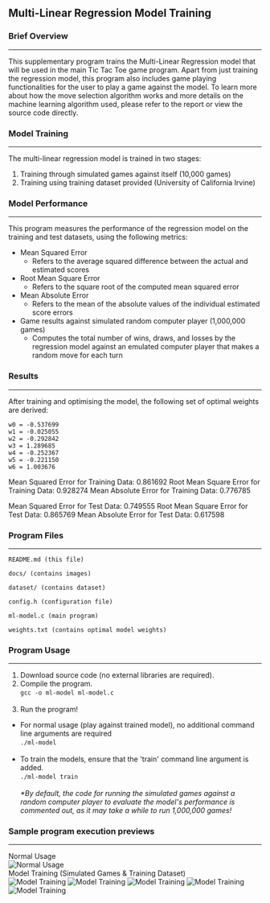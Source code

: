 ## Multi-Linear Regression Model Training 
### Brief Overview
---
This supplementary program trains the Multi-Linear Regression model that will be used in the main Tic Tac Toe game program. Apart from just training the regression model, this program also includes game playing functionalities for the user to play a game against the model. To learn more about how the move selection algorithm works and more details on the machine learning algorithm used, please refer to the report or view the source code directly.
### Model Training
---
The multi-linear regression model is trained in two stages:
1. Training through simulated games against itself (10,000 games)
2. Training using training dataset provided (University of California Irvine)
### Model Performance
---
This program measures the performance of the regression model on the training and test datasets, using the following metrics:
- Mean Squared Error
  - Refers to the average squared difference between the actual and estimated scores
- Root Mean Square Error
  - Refers to the square root of the computed mean squared error
- Mean Absolute Error
  - Refers to the mean of the absolute values of the individual estimated score errors
- Game results against simulated random computer player (1,000,000 games)
  - Computes the total number of wins, draws, and losses by the regression model against an emulated computer player that makes a random move for each turn
### Results
---
After training and optimising the model, the following set of optimal weights are derived:
```
w0 = -0.537699
w1 = -0.025055
w2 = -0.292842
w3 = 1.289685
w4 = -0.252367
w5 = -0.221150
w6 = 1.003676
``` 
Mean Squared Error for Training Data: 0.861692
Root Mean Square Error for Training Data: 0.928274
Mean Absolute Error for Training Data: 0.776785

Mean Squared Error for Test Data: 0.749555
Root Mean Square Error for Test Data: 0.865769
Mean Absolute Error for Test Data: 0.617598
### Program Files
---
```
README.md (this file)

docs/ (contains images)

dataset/ (contains dataset)

config.h (configuration file)

ml-model.c (main program)

weights.txt (contains optimal model weights)
```
### Program Usage
---
1. Download source code (no external libraries are required).
2. Compile the program.<br>
    `gcc -o ml-model ml-model.c`<br><br>
3. Run the program!<br>
  - For normal usage (play against trained model), no additional command line arguments are required <br>
    `./ml-model` <br><br>
  - To train the models, ensure that the 'train' command line argument is added. <br>
    `./ml-model train ` <br><br>
    *\*By default, the code for running the simulated games against a random computer player to evaluate the model's performance is commented out, as it may take a while to run 1,000,000 games!*

### Sample program execution previews
---
Normal Usage<br>
![Normal Usage](docs/normal-game.png)
<br>Model Training (Simulated Games & Training Dataset)<br>
![Model Training](docs/train-1.png)
![Model Training](docs/train-2.png)
![Model Training](docs/train-3.png)
![Model Training](docs/train-4.png)
![Model Training](docs/train-5.png)
